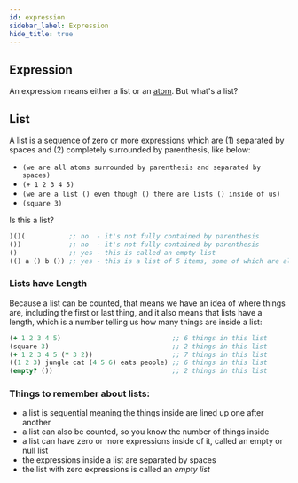 ```yaml
---
id: expression
sidebar_label: Expression
hide_title: true
---
```


##   Expression

An expression means either a list or an [atom](atom.md). But what's a list?

##  List

A list is a sequence of zero or more expressions which are (1) separated by 
spaces and (2) completely surrounded by parenthesis, like below:

  * `(we are all atoms surrounded by parenthesis and separated by spaces)`
  * `(+ 1 2 3 4 5)`
  * `(we are a list () even though () there are lists () inside of us)`
  * `(square 3)`

Is this a list?

``` clojure
)()(           ;; no  - it's not fully contained by parenthesis
())            ;; no  - it's not fully contained by parenthesis
()             ;; yes - this is called an empty list
(() a () b ()) ;; yes - this is a list of 5 items, some of which are also lists
```

###  Lists have Length

Because a list can be counted, that means we have an idea of where things are, 
including the first or last thing, and it also means that lists have a length, 
which is a number telling us how many things are inside a list:

``` clojure
(+ 1 2 3 4 5)                            ;; 6 things in this list
(square 3)                               ;; 2 things in this list
(+ 1 2 3 4 5 (* 3 2))                    ;; 7 things in this list
((1 2 3) jungle cat (4 5 6) eats people) ;; 6 things in this list
(empty? ())                              ;; 2 things in this list
```

###  Things to remember about lists:

- a list is sequential meaning the things inside are lined up one after another
- a list can also be counted, so you know the number of things inside
- a list can have zero or more expressions inside of it, called an empty or null list
- the expressions inside a list are separated by spaces
- the list with zero expressions is called an *empty list*
